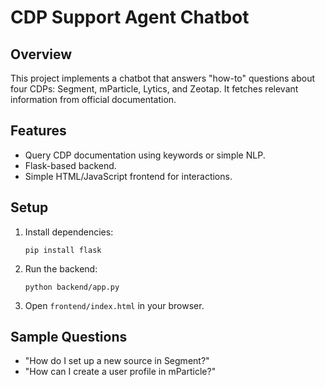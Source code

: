 
# CDP Support Agent Chatbot

## Overview
This project implements a chatbot that answers "how-to" questions about four CDPs: Segment, mParticle, Lytics, and Zeotap. It fetches relevant information from official documentation.

## Features
- Query CDP documentation using keywords or simple NLP.
- Flask-based backend.
- Simple HTML/JavaScript frontend for interactions.

## Setup
1. Install dependencies:
   ```
   pip install flask
   ```
2. Run the backend:
   ```
   python backend/app.py
   ```
3. Open `frontend/index.html` in your browser.

## Sample Questions
- "How do I set up a new source in Segment?"
- "How can I create a user profile in mParticle?"
